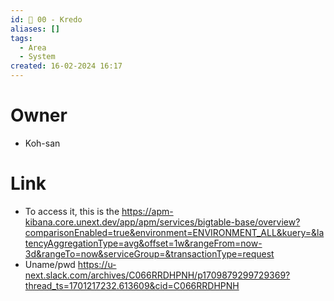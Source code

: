 ```yaml
---
id: 🕎 00 - Kredo
aliases: []
tags:
  - Area
  - System
created: 16-02-2024 16:17
---
```

# Owner
* Koh-san

# Link
* To access it, this is the https://apm-kibana.core.unext.dev/app/apm/services/bigtable-base/overview?comparisonEnabled=true&environment=ENVIRONMENT_ALL&kuery=&latencyAggregationType=avg&offset=1w&rangeFrom=now-3d&rangeTo=now&serviceGroup=&transactionType=request
* Uname/pwd https://u-next.slack.com/archives/C066RRDHPNH/p1709879299729369?thread_ts=1701217232.613609&cid=C066RRDHPNH  